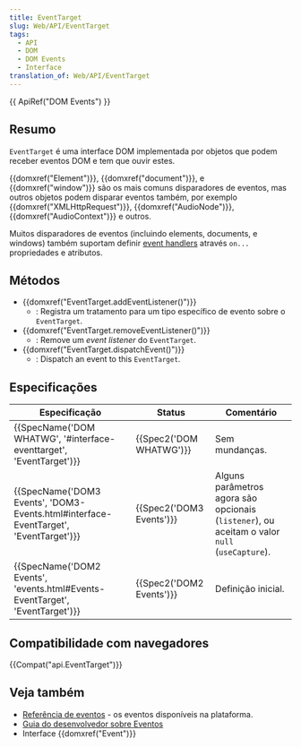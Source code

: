```yaml
---
title: EventTarget
slug: Web/API/EventTarget
tags:
  - API
  - DOM
  - DOM Events
  - Interface
translation_of: Web/API/EventTarget
---
```

{{ ApiRef("DOM Events") }}

## Resumo

`EventTarget` é uma interface DOM implementada por objetos que podem receber eventos DOM e tem que ouvir estes.

{{domxref("Element")}}, {{domxref("document")}}, e {{domxref("window")}} são os mais comuns disparadores de eventos, mas outros objetos podem disparar eventos também, por exemplo {{domxref("XMLHttpRequest")}}, {{domxref("AudioNode")}}, {{domxref("AudioContext")}} e outros.

Muitos disparadores de eventos (incluindo elements, documents, e windows) também suportam definir [event handlers](/pt-BR/docs/Web/Guide/DOM/Events/Event_handlers) através `on...` propriedades e atributos.

## Métodos

- {{domxref("EventTarget.addEventListener()")}}
  - : Registra um tratamento para um tipo específico de evento sobre o `EventTarget`.
- {{domxref("EventTarget.removeEventListener()")}}
  - : Remove um _event listener_ do `EventTarget`.
- {{domxref("EventTarget.dispatchEvent()")}}
  - : Dispatch an event to this `EventTarget`.

## Especificações

| Especificação                                                                                                    | Status                           | Comentário                                                                                    |
| ---------------------------------------------------------------------------------------------------------------- | -------------------------------- | --------------------------------------------------------------------------------------------- |
| {{SpecName('DOM WHATWG', '#interface-eventtarget', 'EventTarget')}}                         | {{Spec2('DOM WHATWG')}} | Sem mundanças.                                                                                |
| {{SpecName('DOM3 Events', 'DOM3-Events.html#interface-EventTarget', 'EventTarget')}} | {{Spec2('DOM3 Events')}} | Alguns parâmetros agora são opcionais (`listener`), ou aceitam o valor `null` (`useCapture`). |
| {{SpecName('DOM2 Events', 'events.html#Events-EventTarget', 'EventTarget')}}             | {{Spec2('DOM2 Events')}} | Definição inicial.                                                                            |

## Compatibilidade com navegadores

{{Compat("api.EventTarget")}}

## Veja também

- [Referência de eventos](/pt-BR/docs/Web/Reference/Events) - os eventos disponíveis na plataforma.
- [Guia do desenvolvedor sobre Eventos](/pt-BR/docs/Web/Guide/DOM/Events)
- Interface {{domxref("Event")}}

